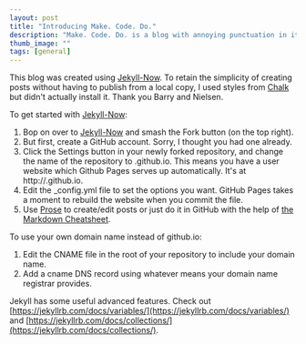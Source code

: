 ```yaml
---
layout: post
title: "Introducing Make. Code. Do."
description: "Make. Code. Do. is a blog with annoying punctuation in its title."
thumb_image: ""
tags: [general]
---
```


This blog was created using [Jekyll-Now](http://www.github.com/barryclark/jekyll-now). To retain the simplicity of creating posts without having to publish from a local copy, I used styles from [Chalk](http://chalk.nielsenramon.com/) but didn't actually install it. Thank you Barry and Nielsen.

To get started with [Jekyll-Now](http://www.github.com/barryclark/jekyll-now):
1. Bop on over to [Jekyll-Now](http://www.github.com/barryclark/jekyll-now) and smash the Fork button (on the top right).
2. But first, create a GitHub account. Sorry, I thought you had one already.
3. Click the Settings button in your newly forked repository, and change the name of the repository to <yourusername>.github.io. This means you have a user website which Github Pages serves up automatically. It's at http://<yourusername>.github.io.
4. Edit the _config.yml file to set the options you want. GitHub Pages takes a moment to rebuild the website when you commit the file.
5. Use [Prose](Prose) to create/edit posts or just do it in GitHub with the help of [the Markdown Cheatsheet](https://github.com/adam-p/markdown-here/wiki/Markdown-Cheatsheet).
  
To use your own domain name instead of github.io:
1. Edit the CNAME file in the root of your repository to include your domain name.
2. Add a cname DNS record using whatever means your domain name registrar provides.

Jekyll has some useful advanced features. Check out [https://jekyllrb.com/docs/variables/](https://jekyllrb.com/docs/variables/) and [https://jekyllrb.com/docs/collections/](https://jekyllrb.com/docs/collections/).
